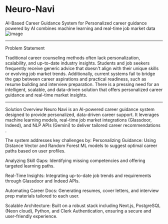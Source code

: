 # Neuro-Navi
AI-Based Career Guidance System for Personalized career guidance powered by AI combines machine learning and real-time job market data
![image](https://github.com/user-attachments/assets/f2fa696a-698e-4794-b264-84383948971f)

---
Problem Statement

Traditional career counseling methods often lack personalization, scalability, and up-to-date industry insights. Students and job seekers frequently receive generic advice that doesn't align with their unique skills or evolving job market trends. Additionally, current systems fail to bridge the gap between career aspirations and practical readiness, such as resume building and interview preparation. There is a pressing need for an intelligent, scalable, and data-driven solution that offers personalized career guidance and real-time market insights.

---
Solution Overview
Neuro Navi is an AI-powered career guidance system designed to provide personalized, data-driven career support. It leverages machine learning models, real-time job market integrations (Glassdoor, Indeed), and NLP APIs (Gemini) to deliver tailored career recommendations . 

The system addresses key challenges by:
Personalizing Guidance: Using Distance Vector and Random Forest ML models to suggest optimal career paths based on user profiles.

Analyzing Skill Gaps: Identifying missing competencies and offering targeted learning paths.

Real-Time Insights: Integrating up-to-date job trends and requirements through Glassdoor and Indeed APIs.

Automating Career Docs: Generating resumes, cover letters, and interview prep materials tailored to each user.

Scalable Architecture: Built on a robust stack including Next.js, PostgreSQL (Neon cloud), Python, and Clerk Authentication, ensuring a secure and user-friendly experience.


